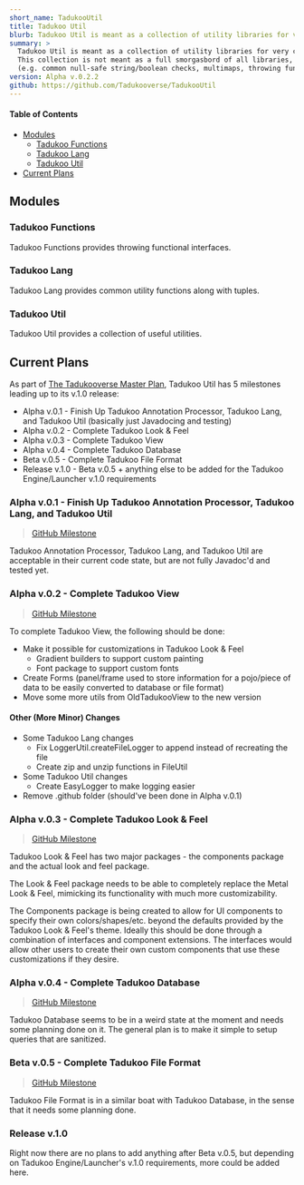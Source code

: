 ```yaml
---
short_name: TadukooUtil
title: Tadukoo Util
blurb: Tadukoo Util is meant as a collection of utility libraries for very common use.
summary: >
  Tadukoo Util is meant as a collection of utility libraries for very common use. They can be used in conjunction with Tadukoo Engine/Launcher, or can be used separately in other programs if desired. 
  This collection is not meant as a full smorgasbord of all libraries, but is just meant to include the most common libraries to be reused in most projects 
  (e.g. common null-safe string/boolean checks, multimaps, throwing functional interfaces, etc.)
version: Alpha v.0.2.2
github: https://github.com/Tadukooverse/TadukooUtil
---
```


#### Table of Contents
* [Modules](#modules)
  * [Tadukoo Functions](#tadukoo-functions)
  * [Tadukoo Lang](#tadukoo-lang)
  * [Tadukoo Util](#tadukoo-util)
* [Current Plans](#current-plans)

## Modules
### Tadukoo Functions
Tadukoo Functions provides throwing functional interfaces.

### Tadukoo Lang
Tadukoo Lang provides common utility functions along with tuples.

### Tadukoo Util
Tadukoo Util provides a collection of useful utilities.

## Current Plans
As part of [The Tadukooverse Master Plan](/about/Tadukooverse-Master-Plan.html), Tadukoo Util has 5 milestones leading up to its v.1.0 release:
- Alpha v.0.1 - Finish Up Tadukoo Annotation Processor, Tadukoo Lang, and Tadukoo Util (basically just Javadocing and testing)
- Alpha v.0.2 - Complete Tadukoo Look & Feel
- Alpha v.0.3 - Complete Tadukoo View
- Alpha v.0.4 - Complete Tadukoo Database
- Beta v.0.5 - Complete Tadukoo File Format
- Release v.1.0 - Beta v.0.5 + anything else to be added for the Tadukoo Engine/Launcher v.1.0 requirements

### Alpha v.0.1 - Finish Up Tadukoo Annotation Processor, Tadukoo Lang, and Tadukoo Util
> [GitHub Milestone]({{page.github}}/milestone/1)

Tadukoo Annotation Processor, Tadukoo Lang, and Tadukoo Util are acceptable in their current code state, but are not fully Javadoc'd and tested yet.

### Alpha v.0.2 - Complete Tadukoo View
> [GitHub Milestone]({{page.github}}/milestone/2)

To complete Tadukoo View, the following should be done:
- Make it possible for customizations in Tadukoo Look & Feel
  - Gradient builders to support custom painting
  - Font package to support custom fonts
- Create Forms (panel/frame used to store information for a pojo/piece of data to be easily converted to database or file format)
- Move some more utils from OldTadukooView to the new version

#### Other (More Minor) Changes
- Some Tadukoo Lang changes
  - Fix LoggerUtil.createFileLogger to append instead of recreating the file
  - Create zip and unzip functions in FileUtil
- Some Tadukoo Util changes
  - Create EasyLogger to make logging easier
- Remove .github folder (should've been done in Alpha v.0.1)

### Alpha v.0.3 - Complete Tadukoo Look & Feel
> [GitHub Milestone]({{page.github}}/milestone/3)

Tadukoo Look & Feel has two major packages - the components package and the actual look and feel package.

The Look & Feel package needs to be able to completely replace the Metal Look & Feel, mimicking its functionality with much more customizability.

The Components package is being created to allow for UI components to specify their own colors/shapes/etc. beyond the defaults provided by the Tadukoo Look & Feel's theme. 
Ideally this should be done through a combination of interfaces and component extensions. The interfaces would allow other users to create their own custom components that 
use these customizations if they desire.


### Alpha v.0.4 - Complete Tadukoo Database
> [GitHub Milestone]({{page.github}}/milestone/4)

Tadukoo Database seems to be in a weird state at the moment and needs some planning done on it. The general plan is to make it simple to setup queries that are sanitized.

### Beta v.0.5 - Complete Tadukoo File Format
> [GitHub Milestone]({{page.github}}/milestone/5)

Tadukoo File Format is in a similar boat with Tadukoo Database, in the sense that it needs some planning done.

### Release v.1.0
Right now there are no plans to add anything after Beta v.0.5, but depending on Tadukoo Engine/Launcher's v.1.0 requirements, more could be added here.
